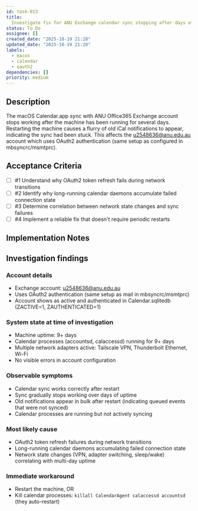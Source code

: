 ```yaml
---
id: task-013
title:
  Investigate fix for ANU Exchange calendar sync stopping after days of uptime
status: To Do
assignee: []
created_date: "2025-10-19 21:28"
updated_date: "2025-10-19 21:28"
labels:
  - macos
  - calendar
  - oauth2
dependencies: []
priority: medium
---
```


## Description

<!-- SECTION:DESCRIPTION:BEGIN -->

The macOS Calendar.app sync with ANU Office365 Exchange account stops working
after the machine has been running for several days. Restarting the machine
causes a flurry of old iCal notifications to appear, indicating the sync had
been stuck. This affects the u2548636@anu.edu.au account which uses OAuth2
authentication (same setup as configured in mbsyncrc/msmtprc).

<!-- SECTION:DESCRIPTION:END -->

## Acceptance Criteria

<!-- AC:BEGIN -->

- [ ] #1 Understand why OAuth2 token refresh fails during network transitions
- [ ] #2 Identify why long-running calendar daemons accumulate failed connection
      state
- [ ] #3 Determine correlation between network state changes and sync failures
- [ ] #4 Implement a reliable fix that doesn't require periodic restarts
<!-- AC:END -->

## Implementation Notes

<!-- SECTION:NOTES:BEGIN -->

## Investigation findings

### Account details

- Exchange account: u2548636@anu.edu.au
- Uses OAuth2 authentication (same setup as mail in mbsyncrc/msmtprc)
- Account shows as active and authenticated in Calendar.sqlitedb (ZACTIVE=1,
  ZAUTHENTICATED=1)

### System state at time of investigation

- Machine uptime: 9+ days
- Calendar processes (accountsd, calaccessd) running for 9+ days
- Multiple network adapters active: Tailscale VPN, Thunderbolt Ethernet, Wi-Fi
- No visible errors in account configuration

### Observable symptoms

- Calendar sync works correctly after restart
- Sync gradually stops working over days of uptime
- Old notifications appear in bulk after restart (indicating queued events that
  were not synced)
- Calendar processes are running but not actively syncing

### Most likely cause

- OAuth2 token refresh failures during network transitions
- Long-running calendar daemons accumulating failed connection state
- Network state changes (VPN, adapter switching, sleep/wake) correlating with
  multi-day uptime

### Immediate workaround

- Restart the machine, OR
- Kill calendar processes: `killall CalendarAgent calaccessd accountsd` (they
auto-restart)
<!-- SECTION:NOTES:END -->
